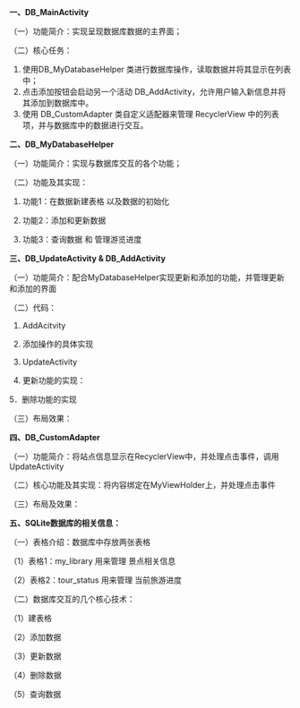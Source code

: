 ﻿**一、DB\_MainActivity**

（一）功能简介：实现呈现数据库数据的主界面；

（二）核心任务：

1. 使用DB\_MyDatabaseHelper 类进行数据库操作，读取数据并将其显示在列表中；
1. 点击添加按钮会启动另一个活动 DB\_AddActivity，允许用户输入新信息并将其添加到数据库中。
1. 使用 DB\_CustomAdapter 类自定义适配器来管理 RecyclerView 中的列表项，并与数据库中的数据进行交互。

**二、DB\_MyDatabaseHelper**

（一）功能简介：实现与数据库交互的各个功能；

（二）功能及其实现：

1. 功能1：在数据新建表格 以及数据的初始化

1. 功能2：添加和更新数据

1. 功能3：查询数据 和 管理游览进度

**三、DB\_UpdateActivity & DB\_AddActivity**

（一）功能简介：配合MyDatabaseHelper实现更新和添加的功能，并管理更新和添加的界面

（二）代码：

1. AddAcitvity

1. 添加操作的具体实现

1. UpdateActivity 

1. 更新功能的实现：

5．删除功能的实现


（三）布局效果：



**四、DB\_CustomAdapter**

（一）功能简介：将站点信息显示在RecyclerView中，并处理点击事件，调用UpdateActivity

（二）核心功能及其实现：将内容绑定在MyViewHolder上，并处理点击事件

（三）布局及效果：



**五、SQLite数据库的相关信息：**

（一）表格介绍：数据库中存放两张表格

（1）表格1：my\_library 用来管理 景点相关信息

（2）表格2：tour\_status 用来管理 当前旅游进度


（二）数据库交互的几个核心技术：

（1）建表格

（2）添加数据

（3）更新数据

（4）删除数据

（5）查询数据




